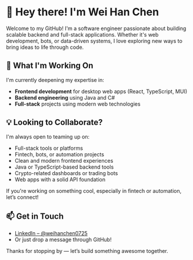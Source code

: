 # 👋 Hey there! I'm Wei Han Chen

Welcome to my GitHub! 
I'm a software engineer passionate about building scalable backend and full-stack applications. 
Whether it's web development, bots, or data-driven systems, I love exploring new ways to bring ideas to life through code.

## 🚀 What I'm Working On
I'm currently deepening my expertise in:
- **Frontend development** for desktop web apps (React, TypeScript, MUI)
- **Backend engineering** using Java and C#
- **Full-stack** projects using modern web technologies

## 💡 Looking to Collaborate?
I'm always open to teaming up on:
- Full-stack tools or platforms
- Fintech, bots, or automation projects
- Clean and modern frontend experiences
- Java or TypeScript-based backend tools
- Crypto-related dashboards or trading bots
- Web apps with a solid API foundation

If you're working on something cool, especially in fintech or automation, let’s connect!

## 📫 Get in Touch
- [LinkedIn – @weihanchen0725](https://www.linkedin.com/in/weihanchen0725)
- Or just drop a message through GitHub!

Thanks for stopping by — let’s build something awesome together.

<!---
weihanchen0725/weihanchen0725 is a ✨ special ✨ repository because its `README.md` (this file) appears on your GitHub profile.
You can click the Preview link to take a look at your changes.
--->

